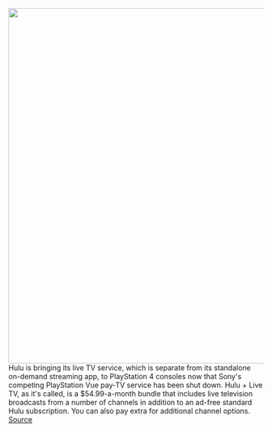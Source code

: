 <img src='https://cdn.vox-cdn.com/thumbor/wyIZ2WU7E1zwzTilbSzpfLGB8MM=/0x0:1167x380/1200x800/filters:focal(492x81:678x267)/cdn.vox-cdn.com/uploads/chorus_image/image/66425058/Hulu_Logo_SA_1600x520.0.png' width='700px' /><br/>
Hulu is bringing its live TV service, which is separate from its standalone on-demand streaming app, to PlayStation 4 consoles now that Sony's competing PlayStation Vue pay-TV service has been shut down. Hulu + Live TV, as it's called, is a $54.99-a-month bundle that includes live television broadcasts from a number of channels in addition to an ad-free standard Hulu subscription. You can also pay extra for additional channel options.
<a href='https://www.theverge.com/2020/3/3/21163255/hulu-plus-live-tv-ps4-sony-playstation-vue-shutdown-available-now'> Source <a/>